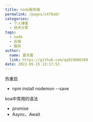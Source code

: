 ```yaml
---
title: node服务端
permalink: /pages/c478a0/
categories: 
  - 个人博客
  - 技术分享
tags: 
  - node
  - 后端
  - 服务
author: 
  name: 夏天夏
  link: https://github.com/qq919006380
date: 2022-05-15 13:17:53
---
```

热重启
- npm install nodemon --save

koa中常用的语法
- promise
- Async、Await